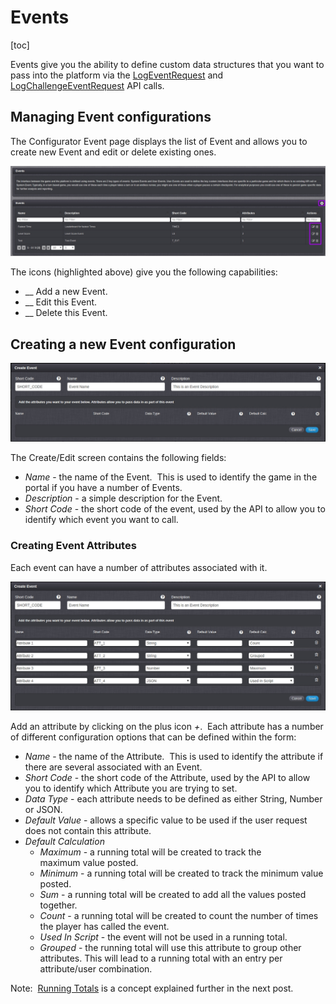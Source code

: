 # Events

[toc]

Events give you the ability to define custom data structures that you want to pass into the platform via the [LogEventRequest](/?p=2254) and [LogChallengeEventRequest](/?p=2234) API calls.

## Managing Event configurations

The Configurator Event page displays the list of Event and allows you to create new Event and edit or delete existing ones.

![](img\Events\1.jpg)

The icons (highlighted above) give you the following capabilities:

  * __ Add a new Event.
  * __ Edit this Event.
  * __ Delete this Event.

## Creating a new Event configuration

![](img\Events\2.jpg)

The Create/Edit screen contains the following fields:

  * *Name* \- the name of the Event.  This is used to identify the game in the portal if you have a number of Events.
  * *Description* \- a simple description for the Event.
  * *Short Code* - the short code of the event, used by the API to allow you to identify which event you want to call.

### Creating Event Attributes

Each event can have a number of attributes associated with it.

![](img\Events\3.jpg)

Add an attribute by clicking on the plus icon *+*.  Each attribute has a number of different configuration options that can be defined within the form:

  * *Name* \- the name of the Attribute.  This is used to identify the attribute if there are several associated with an Event.
  * *Short Code* \- the short code of the Attribute, used by the API to allow you to identify which Attribute you are trying to set.
  * *Data Type* \- each attribute needs to be defined as either String, Number or JSON.
  * *Default Value* \- allows a specific value to be used if the user request does not contain this attribute.
  * *Default Calculation*
    * *Maximum* \- a running total will be created to track the maximum value posted.
    * *Minimum* \- a running total will be created to track the minimum value posted.
    * *Sum* \- a running total will be created to add all the values posted together.
    * *Count* \- a running total will be created to count the number of times the player has called the event.
    * *Used In Script* \- the event will not be used in a running total.
    * *Grouped* \- the running total will use this attribute to group other attributes. This will lead to a running total with an entry per attribute/user combination.

Note:  [Running Totals](/?p=1946) is a concept explained further in the next post.
